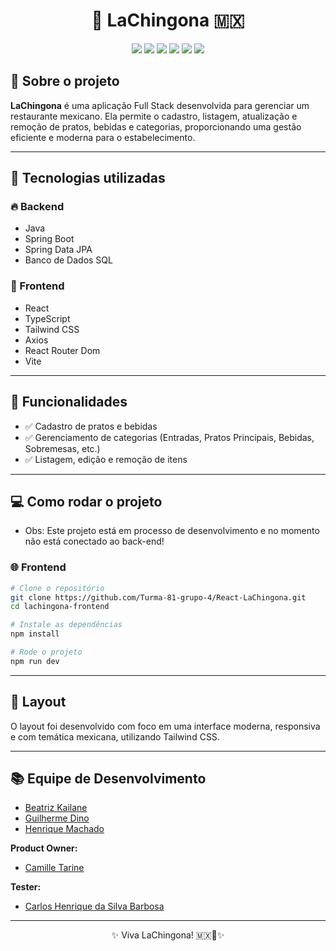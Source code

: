
<h1 align="center">🌮 LaChingona 🇲🇽</h1>

<p align="center">
  <img src="https://img.shields.io/badge/Java-ED8B00?style=for-the-badge&logo=java&logoColor=white"/>
  <img src="https://img.shields.io/badge/Spring-6DB33F?style=for-the-badge&logo=spring&logoColor=white"/>
  <img src="https://img.shields.io/badge/SQL-003B57?style=for-the-badge&logo=postgresql&logoColor=white"/>
  <img src="https://img.shields.io/badge/React-20232A?style=for-the-badge&logo=react&logoColor=61DAFB"/>
  <img src="https://img.shields.io/badge/Tailwind_CSS-06B6D4?style=for-the-badge&logo=tailwind-css&logoColor=white"/>
  <img src="https://img.shields.io/badge/TypeScript-007ACC?style=for-the-badge&logo=typescript&logoColor=white"/>
</p>

## 📜 Sobre o projeto

**LaChingona** é uma aplicação Full Stack desenvolvida para gerenciar um restaurante mexicano. Ela permite o cadastro, listagem, atualização e remoção de pratos, bebidas e categorias, proporcionando uma gestão eficiente e moderna para o estabelecimento.

---

## 🚀 Tecnologias utilizadas

### 🔥 Backend
- Java
- Spring Boot
- Spring Data JPA
- Banco de Dados SQL

### 💎 Frontend
- React
- TypeScript
- Tailwind CSS
- Axios
- React Router Dom
- Vite

---

## 🎯 Funcionalidades

- ✅ Cadastro de pratos e bebidas
- ✅ Gerenciamento de categorias (Entradas, Pratos Principais, Bebidas, Sobremesas, etc.)
- ✅ Listagem, edição e remoção de itens

---

## 💻 Como rodar o projeto

- Obs: Este projeto está em processo de desenvolvimento e no momento não está conectado ao back-end! 

### 🌐 Frontend

```bash
# Clone o repositório
git clone https://github.com/Turma-81-grupo-4/React-LaChingona.git
cd lachingona-frontend

# Instale as dependências
npm install

# Rode o projeto
npm run dev
```

---


## 📸 Layout

O layout foi desenvolvido com foco em uma interface moderna, responsiva e com temática mexicana, utilizando Tailwind CSS.


---


## 📚 Equipe de Desenvolvimento
- [Beatriz Kailane](https://github.com/BeaKaylanee)
- [Guilherme Dino](https://github.com/meDinoo)
- [Henrique Machado](https://github.com/scottineo)

**Product Owner:**
- [Camille Tarine](https://github.com/CahTarine)

**Tester:**
- [Carlos Henrique da Silva Barbosa](https://github.com/Henrykeeh)

---

<p align="center">✨ Viva LaChingona! 🇲🇽🌮✨</p>
